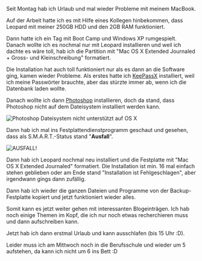 <!--
.. title: Urlaub und MacBook
.. slug: 319-urlaub-und-macbook
.. date: 2007-12-19 11:00:15
.. tags: Mac,Macbook,OS X
.. description: 
.. type: text
-->

Seit Montag hab ich Urlaub und mal wieder Probleme mit meinem MacBook.
<!-- TEASER_END -->

Auf der Arbeit hatte ich es mit Hilfe eines Kollegen hinbekommen, dass Leopard mit meiner 250GB HDD und den 2GB RAM funktioniert.

Dann hatte ich ein Tag mit Boot Camp und Windows XP rumgespielt.
Danach wollte ich es nochmal nur mit Leopard installieren und weil ich dachte es wäre toll, hab ich die Partition mit "Mac OS X Extended Journaled + Gross- und Kleinschreibung" formatiert.

Die Installation hat auch toll funktioniert nur als es dann an die Software ging, kamen wieder Probleme.
Als erstes hatte ich [KeePassX](http://www.keepassx.org/start) installiert, weil ich meine Passwörter brauchte, aber das stürzte immer ab, wenn ich die Datenbank laden wollte.

Danach wollte ich dann [Photoshop](http://www.adobe.com/de/products/photoshop/photoshop/) installieren, doch da stand, dass Photoshop nicht auf dem Dateisystem installiert werden kann.

![Photoshop Dateisystem nicht unterstützt auf OS X](/images/photoshopdateisystem.jpg)

Dann hab ich mal ins Festplattendienstprogramm geschaut und gesehen, dass als S.M.A.R.T.-Status stand "**Ausfall**".

![AUSFALL!](/images/smartausfall.jpg)

Dann hab ich Leopard nochmal neu installiert und die Festplatte mit "Mac OS X Extended Journaled" formatiert.
Die Installation ist min. 16 mal einfach stehen geblieben oder am Ende stand "Installation ist Fehlgeschlagen", aber irgendwann gings dann zufällig.

Dann hab ich wieder die ganzen Dateien und Programme von der Backup-Festplatte kopiert und jetzt funktioniert wieder alles.

Somit kann es jetzt weiter gehen mit interessanten Blogeinträgen.
Ich hab noch einige Themen im Kopf, die ich nur noch etwas recherchieren muss und dann aufschreiben kann.

Jetzt hab ich dann erstmal Urlaub und kann ausschlafen (bis 15 Uhr :D).

Leider muss ich am Mittwoch noch in die Berufsschule und wieder um 5 aufstehen, da kann ich nicht um 6 ins Bett :D
